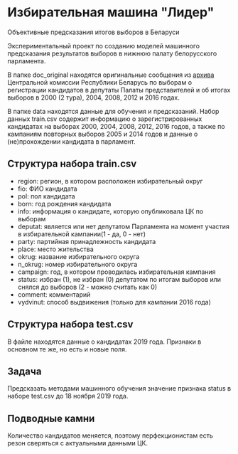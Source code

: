 # Избирательная машина "Лидер"

Объективные предсказания итогов выборов в Беларуси

Экспериментальный проект по созданию моделей машинного предсказания результатов выборов в нижнюю палату белорусского парламента.

В папке doc_original находятся оригинальные сообщения из [архива](http://rec.gov.by/ru/arhiv-vybory) Центральной комиссии Республики Беларусь по выборам о регистрации кандидатов в депутаты Палаты представителей и об итогах выборов в 2000 (2 тура), 2004, 2008, 2012 и 2016 годах.

В папке data находятся данные для обучения и предсказаний. Набор данных train.csv содержит информацию о зарегистрированных кандидатах на выборах 2000, 2004, 2008, 2012, 2016 годов, а также по кампаниям повторных выборов 2005 и 2014 годов и данные о (не)прохождении кандидата в парламент.

## Структура набора train.csv

- region: регион, в котором расположен избирательный округ
- fio: ФИО кандидата
- pol: пол кандидата
- born: год рождения кандидата
- info: информация о кандидате, которую опубликовала ЦК по выборам
- deputat: является или нет депутатом Парламента на момент участия в
  избирательной кампании(1 - да, 0 - нет)
- party: партийная принадлежность кандидата
- place: место жительства
- okrug: название избирательного округа
- n_okrug: номер избирательного округа
- campaign: год, в котором проводилась избирательная кампания
- status: избран (1), не избран (0) депутатом по итогам выборов или снялся до выборов (2 - можно считать как 0)
- comment: комментарий
- vydvinut: способ выдвижения (только для кампании 2016 года)

## Структура набора test.csv

В файле находятся данные о кандидатах 2019 года. Признаки в основном те же, но есть и новые поля.

## Задача

Предсказать методами машинного обучения значение признака status в наборе test.csv до 18 ноября 2019 года.

## Подводные камни

Количество кандидатов меняется, поэтому перфекционистам есть резон сверяться с актуальными данными ЦК.
